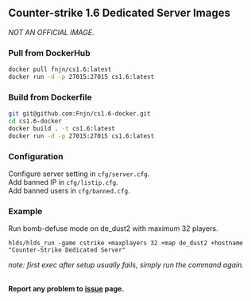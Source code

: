 ##  Counter-strike 1.6 Dedicated Server Images
*NOT AN OFFICIAL IMAGE.*<br/>

### Pull from DockerHub
```bash
docker pull fnjn/cs1.6:latest
docker run -d -p 27015:27015 cs1.6:latest
```

### Build from Dockerfile
```bash
git git@github.com:Fnjn/cs1.6-docker.git
cd cs1.6-docker
docker build . -t cs1.6:latest
docker run -d -p 27015:27015 cs1.6:latest
```

### Configuration
Configure server setting in `cfg/server.cfg`.<br/>
Add banned IP in `cfg/listip.cfg`.<br/>
Add banned users in `cfg/banned.cfg`.<br/>

### Example
Run bomb-defuse mode on de_dust2 with maximum 32 players.
```
hlds/hlds_run -game cstrike +maxplayers 32 +map de_dust2 +hostname "Counter-Strike Dedicated Server"
```
*note: first exec after setup usually fails, simply run the command again.*

<br/>**Report any problem to [issue](https://github.com/Fnjn/cs1.6-docker/issues) page.**<br/>
